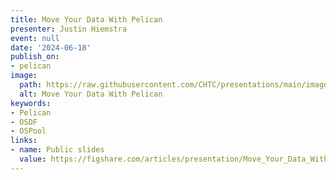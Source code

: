 ```yaml
---
title: Move Your Data With Pelican
presenter: Justin Hiemstra
event: null
date: '2024-06-18'
publish_on:
- pelican
image:
  path: https://raw.githubusercontent.com/CHTC/presentations/main/images/move-your-data-with-pelican.png
  alt: Move Your Data With Pelican
keywords:
- Pelican
- OSDF
- OSPool
links:
- name: Public slides
  value: https://figshare.com/articles/presentation/Move_Your_Data_With_Pelican/26060443
---
```

